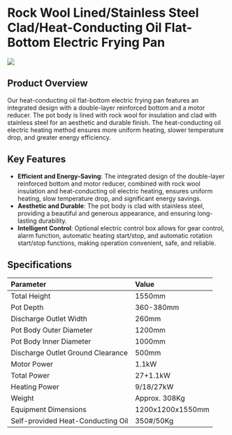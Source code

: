 # Rock Wool Lined/Stainless Steel Clad/Heat-Conducting Oil Flat-Bottom Electric Frying Pan
![](https://i.postimg.cc/3KvT2YJ1/202509051516277.png?dl=1)
## Product Overview

Our heat-conducting oil flat-bottom electric frying pan features an integrated design with a double-layer reinforced bottom and a motor reducer. The pot body is lined with rock wool for insulation and clad with stainless steel for an aesthetic and durable finish. The heat-conducting oil electric heating method ensures more uniform heating, slower temperature drop, and greater energy efficiency.

## Key Features

-   **Efficient and Energy-Saving**: The integrated design of the double-layer reinforced bottom and motor reducer, combined with rock wool insulation and heat-conducting oil electric heating, ensures uniform heating, slow temperature drop, and significant energy savings.
-   **Aesthetic and Durable**: The pot body is clad with stainless steel, providing a beautiful and generous appearance, and ensuring long-lasting durability.
-   **Intelligent Control**: Optional electric control box allows for gear control, alarm function, automatic heating start/stop, and automatic rotation start/stop functions, making operation convenient, safe, and reliable.

## Specifications

| Parameter             | Value            |
| :-------------------- | :--------------- |
| Total Height          | 1550mm           |
| Pot Depth             | 360-380mm        |
| Discharge Outlet Width| 260mm            |
| Pot Body Outer Diameter| 1200mm           |
| Pot Body Inner Diameter| 1000mm           |
| Discharge Outlet Ground Clearance| 500mm            |
| Motor Power           | 1.1kW            |
| Total Power           | 27+1.1kW         |
| Heating Power         | 9/18/27kW        |
| Weight                | Approx. 308Kg    |
| Equipment Dimensions  | 1200x1200x1550mm |
| Self-provided Heat-Conducting Oil| 350#/50Kg        |